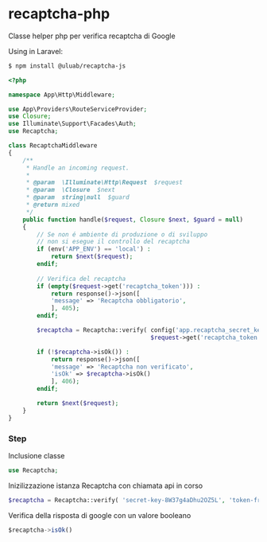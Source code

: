# recaptcha-php
Classe helper php per verifica recaptcha di Google

Using in Laravel:
```bash
$ npm install @uluab/recaptcha-js
```

```php
<?php

namespace App\Http\Middleware;

use App\Providers\RouteServiceProvider;
use Closure;
use Illuminate\Support\Facades\Auth;
use Recaptcha;

class RecaptchaMiddleware
{
    /**
     * Handle an incoming request.
     *
     * @param  \Illuminate\Http\Request  $request
     * @param  \Closure  $next
     * @param  string|null  $guard
     * @return mixed
     */
    public function handle($request, Closure $next, $guard = null)
    {
        // Se non é ambiente di produzione o di sviluppo
        // non si esegue il controllo del recaptcha
        if (env('APP_ENV') == 'local') :
            return $next($request);
        endif;
        
        // Verifica del recaptcha
        if (empty($request->get('recaptcha_token'))) :
            return response()->json([
            'message' => 'Recaptcha obbligatorio',
            ], 405);
        endif;

        $recaptcha = Recaptcha::verify( config('app.recaptcha_secret_key'),
                                        $request->get('recaptcha_token'));

        if (!$recaptcha->isOk()) :
            return response()->json([
            'message' => 'Recaptcha non verificato',
            'isOk' => $recaptcha->isOk()
            ], 406);
        endif;

        return $next($request);
    }
}

```

### Step

Inclusione classe
```php
use Recaptcha;
```

Inizilizzazione istanza Recaptcha con chiamata api in corso
```php
$recaptcha = Recaptcha::verify( 'secret-key-8W37g4aDhu2OZ5L', 'token-frontend-yr14BBt4u6mJb0R');
```

Verifica della risposta di google con un valore booleano
```js
$recaptcha->isOk()
```


